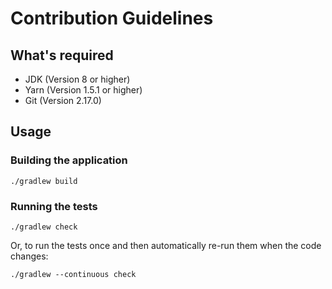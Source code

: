 # Contribution Guidelines


## What's required

* JDK (Version 8 or higher)
* Yarn (Version 1.5.1 or higher)
* Git (Version 2.17.0)

## Usage

### Building the application

`./gradlew build`

### Running the tests

`./gradlew check`

Or, to run the tests once and then automatically re-run them when the code changes:

`./gradlew --continuous check`

